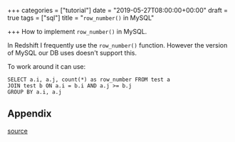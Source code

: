 +++
categories = ["tutorial"]
date = "2019-05-27T08:00:00+00:00"
draft = true
tags = ["sql"]
title = "`row_number()` in MySQL"

+++
How to implement `row_number()` in MySQL.

<!--more-->

In Redshift I frequently use the `row_number()` function. However the version of MySQL our DB uses doesn't support this.

To work around it can use:

    SELECT a.i, a.j, count(*) as row_number FROM test a
    JOIN test b ON a.i = b.i AND a.j >= b.j
    GROUP BY a.i, a.j

## Appendix
[source](https://stackoverflow.com/questions/1895110/row-number-in-mysql)